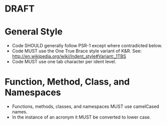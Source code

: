 # DRAFT

# General Style
* Code SHOULD generally follow PSR-1 except where contradicted below.
* Code MUST use the One True Brace style variant of K&R.  See: http://en.wikipedia.org/wiki/Indent_style#Variant:_1TBS
* Code MUST use one tab character per ident level.

# Function, Method, Class, and Namespaces
* Functions, methods, classes, and namespaces MUST use camelCased names.
* In the instance of an acronym it MUST be converted to lower case.